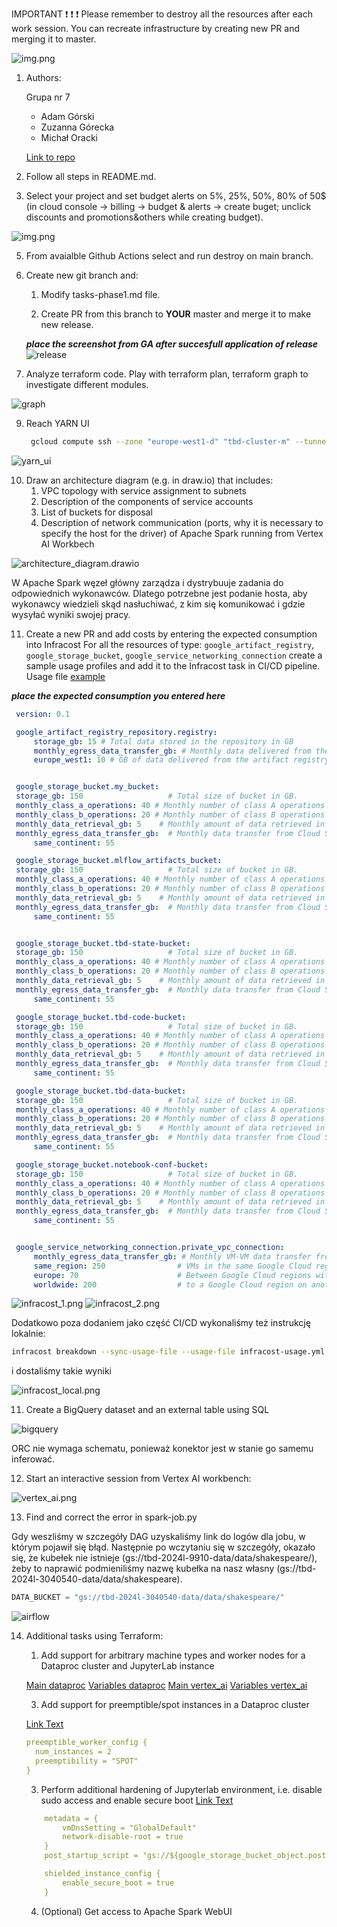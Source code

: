 IMPORTANT ❗ ❗ ❗ Please remember to destroy all the resources after each work session. You can recreate infrastructure by creating new PR and merging it to master.
  
![img.png](doc/figures/destroy.png)

1. Authors:

    Grupa nr 7
    - Adam Górski
    - Zuzanna Górecka
    - Michał Oracki

    [Link to repo](https://github.com/a-s-gorski/tbd-workshop-1)
   
   
2. Follow all steps in README.md.

3. Select your project and set budget alerts on 5%, 25%, 50%, 80% of 50$ (in cloud console -> billing -> budget & alerts -> create buget; unclick discounts and promotions&others while creating budget).

  ![img.png](doc/figures/discounts.png)

5. From avaialble Github Actions select and run destroy on main branch.
   
7. Create new git branch and:
    1. Modify tasks-phase1.md file.
    
    2. Create PR from this branch to **YOUR** master and merge it to make new release. 
    
    ***place the screenshot from GA after succesfull application of release***
![release](doc/figures/release.png)


8. Analyze terraform code. Play with terraform plan, terraform graph to investigate different modules.

![graph](doc/figures/graph.png)
   
9. Reach YARN UI
   
   ```bash
    gcloud compute ssh --zone "europe-west1-d" "tbd-cluster-m" --tunnel-through-iap --project "tbd-2024l-3040540" -- -L 8088:localhost:8088
   ```
![yarn_ui](doc/figures/yarn_ui.png)
   
10. Draw an architecture diagram (e.g. in draw.io) that includes:
    1. VPC topology with service assignment to subnets
    2. Description of the components of service accounts
    3. List of buckets for disposal
    4. Description of network communication (ports, why it is necessary to specify the host for the driver) of Apache Spark running from Vertex AI Workbech
  
![architecture_diagram.drawio](doc/figures/architecture_diagram.drawio.png)

W Apache Spark węzeł główny zarządza i dystrybuuje zadania do odpowiednich wykonawców. Dlatego potrzebne jest podanie hosta, aby wykonawcy wiedzieli skąd nasłuchiwać, z kim się komunikować i gdzie wysyłać wyniki swojej pracy.

11. Create a new PR and add costs by entering the expected consumption into Infracost
For all the resources of type: `google_artifact_registry`, `google_storage_bucket`, `google_service_networking_connection`
create a sample usage profiles and add it to the Infracost task in CI/CD pipeline. Usage file [example](https://github.com/infracost/infracost/blob/master/infracost-usage-example.yml) 

   ***place the expected consumption you entered here***

   ```yaml
    version: 0.1

    google_artifact_registry_repository.registry:
        storage_gb: 15 # Total data stored in the repository in GB
        monthly_egress_data_transfer_gb: # Monthly data delivered from the artifact registry repository in GB. You can specify any number of Google Cloud regions below, replacing - for _ e.g.:
        europe_west1: 10 # GB of data delivered from the artifact registry to europe-north1.


    google_storage_bucket.my_bucket:
    storage_gb: 150                   # Total size of bucket in GB.
    monthly_class_a_operations: 40 # Monthly number of class A operations (object adds, bucket/object list).
    monthly_class_b_operations: 20 # Monthly number of class B operations (object gets, retrieve bucket/object metadata).
    monthly_data_retrieval_gb: 5    # Monthly amount of data retrieved in GB.
    monthly_egress_data_transfer_gb:  # Monthly data transfer from Cloud Storage to the following, in GB:
        same_continent: 55

    google_storage_bucket.mlflow_artifacts_bucket:
    storage_gb: 150                   # Total size of bucket in GB.
    monthly_class_a_operations: 40 # Monthly number of class A operations (object adds, bucket/object list).
    monthly_class_b_operations: 20 # Monthly number of class B operations (object gets, retrieve bucket/object metadata).
    monthly_data_retrieval_gb: 5    # Monthly amount of data retrieved in GB.
    monthly_egress_data_transfer_gb:  # Monthly data transfer from Cloud Storage to the following, in GB:
        same_continent: 55


    google_storage_bucket.tbd-state-bucket:
    storage_gb: 150                   # Total size of bucket in GB.
    monthly_class_a_operations: 40 # Monthly number of class A operations (object adds, bucket/object list).
    monthly_class_b_operations: 20 # Monthly number of class B operations (object gets, retrieve bucket/object metadata).
    monthly_data_retrieval_gb: 5    # Monthly amount of data retrieved in GB.
    monthly_egress_data_transfer_gb:  # Monthly data transfer from Cloud Storage to the following, in GB:
        same_continent: 55

    google_storage_bucket.tbd-code-bucket:
    storage_gb: 150                   # Total size of bucket in GB.
    monthly_class_a_operations: 40 # Monthly number of class A operations (object adds, bucket/object list).
    monthly_class_b_operations: 20 # Monthly number of class B operations (object gets, retrieve bucket/object metadata).
    monthly_data_retrieval_gb: 5    # Monthly amount of data retrieved in GB.
    monthly_egress_data_transfer_gb:  # Monthly data transfer from Cloud Storage to the following, in GB:
        same_continent: 55

    google_storage_bucket.tbd-data-bucket:
    storage_gb: 150                   # Total size of bucket in GB.
    monthly_class_a_operations: 40 # Monthly number of class A operations (object adds, bucket/object list).
    monthly_class_b_operations: 20 # Monthly number of class B operations (object gets, retrieve bucket/object metadata).
    monthly_data_retrieval_gb: 5    # Monthly amount of data retrieved in GB.
    monthly_egress_data_transfer_gb:  # Monthly data transfer from Cloud Storage to the following, in GB:
        same_continent: 55

    google_storage_bucket.notebook-conf-bucket:
    storage_gb: 150                   # Total size of bucket in GB.
    monthly_class_a_operations: 40 # Monthly number of class A operations (object adds, bucket/object list).
    monthly_class_b_operations: 20 # Monthly number of class B operations (object gets, retrieve bucket/object metadata).
    monthly_data_retrieval_gb: 5    # Monthly amount of data retrieved in GB.
    monthly_egress_data_transfer_gb:  # Monthly data transfer from Cloud Storage to the following, in GB:
        same_continent: 55


    google_service_networking_connection.private_vpc_connection:
        monthly_egress_data_transfer_gb: # Monthly VM-VM data transfer from VPN gateway to the following, in GB:
        same_region: 250                # VMs in the same Google Cloud region.
        europe: 70                      # Between Google Cloud regions within Europe.
        worldwide: 200                  # to a Google Cloud region on another continent.
   
   ``` 



![infracost_1.png](doc/figures/infracost_image1.png)
![infracost_2.png](doc/figures/infracost_image2.png)

Dodatkowo poza dodaniem jako część CI/CD wykonaliśmy też instrukcję lokalnie:

```bash
infracost breakdown --sync-usage-file --usage-file infracost-usage.yml --path .
```

i dostaliśmy takie wyniki

![infracost_local.png](doc/figures/infracost_local.png)

11. Create a BigQuery dataset and an external table using SQL

![bigquery](doc/figures/bigquery.png)

ORC nie wymaga schematu, ponieważ konektor jest w stanie go samemu inferować.
  
12. Start an interactive session from Vertex AI workbench:

![vertex_ai.png](doc/figures/vertex_ai.png)

   
13. Find and correct the error in spark-job.py

Gdy weszliśmy w szczegóły DAG uzyskaliśmy link do logów dla jobu, w którym
pojawił się błąd. Następnie po wczytaniu się w szczegóły, okazało się, że
kubełek nie istnieje (gs://tbd-2024l-9910-data/data/shakespeare/), żeby to naprawić
podmieniliśmy nazwę kubełka na nasz własny (gs://tbd-2024l-3040540-data/data/shakespeare).

```python
DATA_BUCKET = "gs://tbd-2024l-3040540-data/data/shakespeare/"

```

![airflow](doc/figures/airflow.png)


14. Additional tasks using Terraform:

    1. Add support for arbitrary machine types and worker nodes for a Dataproc cluster and JupyterLab instance
    
    [Main dataproc](https://github.com/a-s-gorski/tbd-workshop-1/blob/master/modules/dataproc/main.tf)
    [Variables dataproc](https://github.com/a-s-gorski/tbd-workshop-1/blob/master/modules/dataproc/variables.tf)
    [Main vertex_ai](https://github.com/a-s-gorski/tbd-workshop-1/blob/master/modules/vertex-ai-workbench/main.tf)
    [Variables vertex_ai](https://github.com/a-s-gorski/tbd-workshop-1/blob/master/modules/vertex-ai-workbench/variables.tf)


    
    3. Add support for preemptible/spot instances in a Dataproc cluster

    [Link Text](https://github.com/a-s-gorski/tbd-workshop-1/blob/master/modules/dataproc/main.tf)

    ```yaml
    preemptible_worker_config {
      num_instances = 2
      preemptibility = "SPOT"
    }
    ```
    
    3. Perform additional hardening of Jupyterlab environment, i.e. disable sudo access and enable secure boot
    [Link Text](https://github.com/a-s-gorski/tbd-workshop-1/blob/master/modules/vertex-ai-workbench/main.tf)
    ```yaml
        metadata = {
            vmDnsSetting = "GlobalDefault"
            network-disable-root = true
        }
        post_startup_script = "gs://${google_storage_bucket_object.post-startup.bucket}/${google_storage_bucket_object.post-startup.name}"

        shielded_instance_config {
            enable_secure_boot = true
        }
    ```

    4. (Optional) Get access to Apache Spark WebUI
